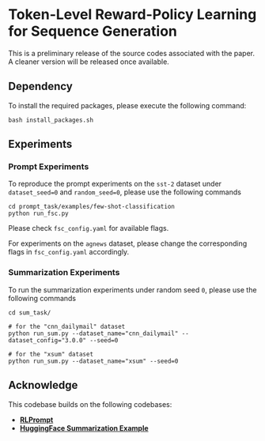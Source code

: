 # Token-Level Reward-Policy Learning for Sequence Generation

This is a preliminary release of the source codes associated with the paper.
A cleaner version will be released once available.

## Dependency

To install the required packages, please execute the following command:
```angular2html
bash install_packages.sh
```

## Experiments

### Prompt Experiments

To reproduce the prompt experiments on the `sst-2` dataset under `dataset_seed=0` and `random_seed=0`, 
please use the following commands
```angular2html
cd prompt_task/examples/few-shot-classification
python run_fsc.py
```
Please check `fsc_config.yaml` for available flags.

For experiments on the `agnews` dataset, please change the corresponding flags in `fsc_config.yaml` accordingly. 

### Summarization Experiments
To run the summarization experiments under random seed `0`, please use the following commands
```angular2html
cd sum_task/

# for the "cnn_dailymail" dataset 
python run_sum.py --dataset_name="cnn_dailymail" --dataset_config="3.0.0" --seed=0

# for the "xsum" dataset
python run_sum.py --dataset_name="xsum" --seed=0
```

## Acknowledge

This codebase builds on the following codebases:
* [**RLPrompt**](https://github.com/mingkaid/rl-prompt)
* [**HuggingFace Summarization Example**](https://github.com/huggingface/transformers/tree/main/examples/pytorch/summarization)




















